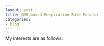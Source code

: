 ```yaml
---
layout: post
title: GMR based Respiration Rate Monitor
categories:
- blog
---
```


My interests are as follows:
